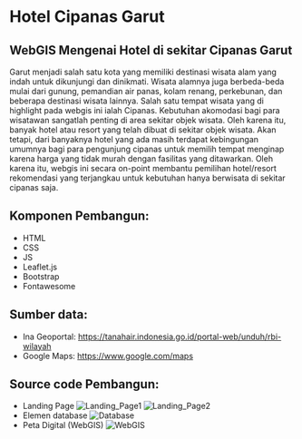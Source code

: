 # Hotel Cipanas Garut
## WebGIS Mengenai Hotel di sekitar Cipanas Garut

Garut menjadi salah satu kota yang memiliki destinasi wisata alam yang indah untuk dikunjungi dan dinikmati. Wisata alamnya juga berbeda-beda mulai dari gunung, pemandian air panas, kolam renang, perkebunan, dan beberapa destinasi wisata lainnya. Salah satu tempat wisata yang di highlight pada webgis ini ialah Cipanas. Kebutuhan akomodasi bagi para wisatawan sangatlah penting di area sekitar objek wisata. Oleh karena itu, banyak hotel atau resort yang telah dibuat di sekitar objek wisata. Akan tetapi, dari banyaknya hotel yang ada masih terdapat kebingungan umumnya bagi para pengunjung cipanas untuk memilih tempat menginap karena harga yang tidak murah dengan fasilitas yang ditawarkan. Oleh karena itu, webgis ini secara on-point membantu pemilihan hotel/resort rekomendasi yang terjangkau untuk kebutuhan hanya berwisata di sekitar cipanas saja.

## Komponen Pembangun: 
- HTML
- CSS
- JS
- Leaflet.js
- Bootstrap
- Fontawesome

## Sumber data: 
- Ina Geoportal:
  https://tanahair.indonesia.go.id/portal-web/unduh/rbi-wilayah
- Google Maps:
		https://www.google.com/maps

## Source code Pembangun: 
- Landing Page
![Landing_Page1](https://github.com/user-attachments/assets/c8627022-0cb6-41d1-aa9f-741dee3668f2)
![Landing_Page2](https://github.com/user-attachments/assets/b06f6e24-b4dc-4fd6-96f8-ffb96164d065)
- Elemen database
![Database](https://github.com/user-attachments/assets/8c6376f8-e266-4110-86eb-6a04bef88b86)
- Peta Digital (WebGIS)
![WebGIS](https://github.com/user-attachments/assets/6ad5c96a-643e-461b-a4cd-eb8b4a59b88a)
